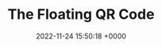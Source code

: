 ---
title: "The Floating QR Code"
link: "http://floatingqrcode.com"
date: "2022-11-24 15:50:18 +0000"
---